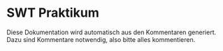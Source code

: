 # SWT Praktikum

Diese Dokumentation wird automatisch aus den Kommentaren generiert.
Dazu sind Kommentare notwendig, also bitte alles kommentieren.
